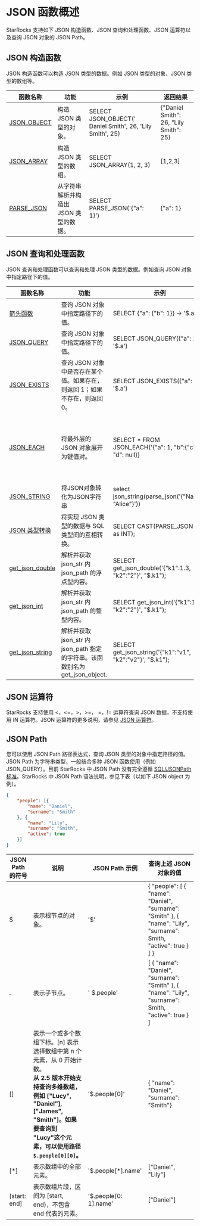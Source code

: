 # JSON 函数概述

StarRocks 支持如下 JSON 构造函数、JSON 查询和处理函数、JSON 运算符以及查询 JSON 对象的 JSON Path。

## JSON 构造函数

JSON 构造函数可以构造 JSON 类型的数据。例如 JSON 类型的对象、JSON 类型的数组等。

| 函数名称                                                     | 功能                                 | 示例                                                      | 返回结果                               |
| ------------------------------------------------------------ | ------------------------------------ | --------------------------------------------------------- | -------------------------------------- |
| [JSON_OBJECT](../../sql-functions/json-functions/json-creation-functions/json_object.md) | 构造 JSON 类型的对象。                 | SELECT JSON_OBJECT(' Daniel Smith', 26, 'Lily Smith', 25) | {"Daniel Smith": 26, "Lily Smith": 25} |
| [JSON_ARRAY](../../sql-functions/json-functions/json-creation-functions/json_array.md)   | 构造 JSON 类型的数组。                | SELECT JSON_ARRAY(1, 2, 3)                                | [1,2,3]                                |
| [PARSE_JSON](../../sql-functions/json-functions/json-creation-functions/parse_json.md)   | 从字符串解析并构造出 JSON 类型的数据。    | SELECT PARSE_JSON('{"a": 1}')                             | {"a": 1}                               |

## JSON 查询和处理函数

JSON 查询和处理函数可以查询和处理 JSON 类型的数据。例如查询 JSON 对象中指定路径下的值。

| 函数名称                                                     | 功能                                 | 示例                                                      | 返回结果                              |
| ------------------------------------------------------------ | ------------------------------------ | --------------------------------------------------------- | -------------------------------------- |
| [箭头函数](../../sql-functions/json-functions/json-processing-functions/arrow-function.md) | 查询 JSON 对象中指定路径下的值。                       | SELECT {"a": {"b": 1}} -> '$.a.b'                         | 1                                                            |
| [JSON_QUERY](../../sql-functions/json-functions/json-processing-functions/json_query.md) | 查询 JSON 对象中指定路径下的值。                             | SELECT JSON_QUERY({"a": 1}, '$.a')                        | 1                                                            |
| [JSON_EXISTS](../../sql-functions/json-functions/json-processing-functions/json_exist.md)| 查询 JSON 对象中是否存在某个值。如果存在，则返回 1；如果不存在，则返回 0。 | SELECT JSON_EXISTS({"a": 1}, '$.a')             | 1                                                            |
| [JSON_EACH](../../sql-functions/json-functions/json-processing-functions/json_each.md)   | 将最外层的 JSON 对象展开为键值对。      | SELECT * FROM JSON_EACH('{"a": 1, "b":{"c": 3, "d": null}} | &ensp;key&ensp;&#124;&ensp;value<br>-----+----<br>&ensp;&ensp;a&ensp;&ensp;&#124;&ensp;&ensp;1<br>&ensp;&ensp;b&ensp;&ensp;&#124; &ensp;{"c": 3, "d": null}  |
| [JSON_STRING](../../sql-functions/json-functions/json-processing-functions/json_string.md)   | 将JSON对象转化为JSON字符串      | select json_string(parse_json('{"Name": "Alice"}')) | {"Name": "Alice"}  |
| [JSON 类型转换](../../sql-functions/json-functions/json-processing-functions/cast-from-or-to-json.md)| 将实现 JSON 类型的数据与 SQL 类型间的互相转换。      | SELECT CAST(PARSE_JSON('1') as INT); |  1 |
| [get_json_double](../../sql-functions/json-functions/json-processing-functions/get_json_double.md)| 解析并获取 json_str 内 json_path 的浮点型内容。      | SELECT get_json_double('{"k1":1.3, "k2":"2"}', "$.k1");|  1.3 |
| [get_json_int](../../sql-functions/json-functions/json-processing-functions/get_json_int.md)| 解析并获取 json_str 内 json_path 的整型内容。      | SELECT get_json_int('{"k1":1, "k2":"2"}', "$.k1");|  1 |
| [get_json_string](../../sql-functions/json-functions/json-processing-functions/get_json_string.md)| 解析并获取 json_str 内 json_path 指定的字符串。该函数别名为 get_json_object.      | SELECT get_json_string('{"k1":"v1", "k2":"v2"}', "$.k1");| v1 |

## JSON 运算符

StarRocks 支持使用 <，<=，>，>=， =，!= 运算符查询 JSON 数据，不支持使用 IN 运算符。JSON 运算符的更多说明，请参见 [JSON 运算符](../../sql-functions/json-functions/json-operators.md)。

## JSON Path

您可以使用 JSON Path 路径表达式，查询 JSON 类型的对象中指定路径的值。JSON Path 为字符串类型，一般结合多种 JSON 函数使用（例如 JSON_QUERY）。目前 StarRocks 中 JSON Path 没有完全遵循 [SQL/JSONPath 标准](https://modern-sql.com/blog/2017-06/whats-new-in-sql-2016#json-path)。StarRocks 中 JSON Path 语法说明，参见下表（以如下 JSON object 为例）。

```JSON
{
    "people": [{
        "name": "Daniel",
        "surname": "Smith"
    }, {
        "name": "Lily",
        "surname": "Smith",
        "active": true
    }]
}
```

| JSON Path 的符号 | 说明                                                         | JSON Path 示例        | 查询上述 JSON 对象的值                                         |
| --------------- | ------------------------------------------------------------ | -------------------- | ------------------------------------------------------------ |
| $               | 表示根节点的对象。                                           | '$'                  | { "people": [ { "name": "Daniel", "surname": "Smith" }, { "name": "Lily", "surname": Smith, "active": true } ] } |
| .               | 表示子节点。                                                 | ' $.people'          | [ { "name": "Daniel", "surname": "Smith" }, { "name": "Lily", "surname": Smith, "active": true } ] |
| []              | 表示一个或多个数组下标。[n] 表示选择数组中第 n 个元素，从 0 开始计数。<br>**从 2.5 版本开始支持查询多维数组，例如 ["Lucy", "Daniel"], ["James", "Smith"]。如果要查询到 "Lucy"这个元素，可以使用路径 `$.people[0][0]`。**| '$.people[0]' | { "name": "Daniel", "surname": "Smith"} |
| [*]             | 表示数组中的全部元素。                                       | '$.people[*].name'   | ["Daniel", "Lily"]                                            |
| [start: end]     | 表示数组片段，区间为 [start, end)，不包含 end 代表的元素。       | '$.people[0: 1].name' | ["Daniel"]                                                   |
